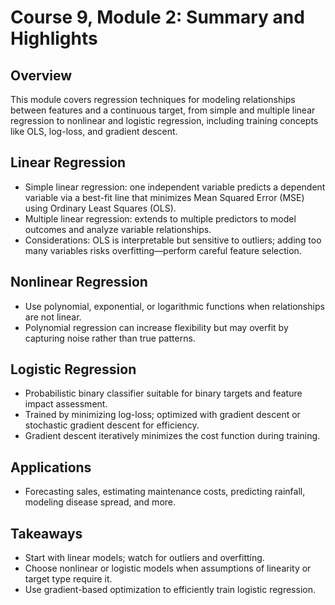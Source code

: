 # Course 9, Module 2: Summary and Highlights

## Overview
This module covers regression techniques for modeling relationships between features and a continuous target, from simple and multiple linear regression to nonlinear and logistic regression, including training concepts like OLS, log-loss, and gradient descent.

## Linear Regression
- Simple linear regression: one independent variable predicts a dependent variable via a best-fit line that minimizes Mean Squared Error (MSE) using Ordinary Least Squares (OLS).
- Multiple linear regression: extends to multiple predictors to model outcomes and analyze variable relationships.
- Considerations: OLS is interpretable but sensitive to outliers; adding too many variables risks overfitting—perform careful feature selection.

## Nonlinear Regression
- Use polynomial, exponential, or logarithmic functions when relationships are not linear.
- Polynomial regression can increase flexibility but may overfit by capturing noise rather than true patterns.

## Logistic Regression
- Probabilistic binary classifier suitable for binary targets and feature impact assessment.
- Trained by minimizing log-loss; optimized with gradient descent or stochastic gradient descent for efficiency.
- Gradient descent iteratively minimizes the cost function during training.

## Applications
- Forecasting sales, estimating maintenance costs, predicting rainfall, modeling disease spread, and more.

## Takeaways
- Start with linear models; watch for outliers and overfitting.
- Choose nonlinear or logistic models when assumptions of linearity or target type require it.
- Use gradient-based optimization to efficiently train logistic regression.

